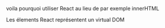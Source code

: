 voila pourquoi utiliser React au lieu de par exemple innerHTML

Les élements React représentent un virtual DOM

